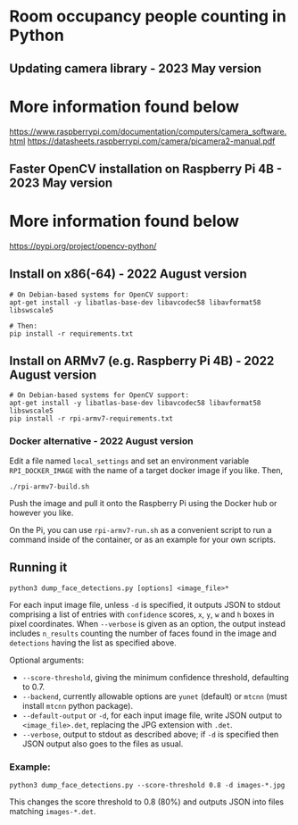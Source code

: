 # Room occupancy people counting in Python

## Updating camera library - 2023 May version  
# More information found below  
https://www.raspberrypi.com/documentation/computers/camera_software.html
https://datasheets.raspberrypi.com/camera/picamera2-manual.pdf

## Faster OpenCV installation on Raspberry Pi 4B - 2023 May version
# More information found below  
https://pypi.org/project/opencv-python/

## Install on x86(-64) - 2022 August version  

```
# On Debian-based systems for OpenCV support:
apt-get install -y libatlas-base-dev libavcodec58 libavformat58 libswscale5

# Then:
pip install -r requirements.txt
```


## Install on ARMv7 (e.g. Raspberry Pi 4B) - 2022 August version  

```
# On Debian-based systems for OpenCV support:
apt-get install -y libatlas-base-dev libavcodec58 libavformat58 libswscale5
pip install -r rpi-armv7-requirements.txt
```

### Docker alternative - 2022 August version  

Edit a file named `local_settings` and set an environment variable `RPI_DOCKER_IMAGE` with the name of a target docker image if you like. Then,

```
./rpi-armv7-build.sh
```

Push the image and pull it onto the Raspberry Pi using the Docker hub or however you like.

On the Pi, you can use `rpi-armv7-run.sh` as a convenient script to run a command inside of the container, or as an example for your own scripts.

## Running it

```
python3 dump_face_detections.py [options] <image_file>*
```

For each input image file, unless `-d` is specified, it outputs JSON to stdout comprising a list of entries with `confidence` scores, `x`, `y`, `w` and `h` boxes in pixel coordinates.
When `--verbose` is given as an option, the output instead includes `n_results` counting the number of faces found in the image and `detections` having the list as specified above. 

Optional arguments:

- `--score-threshold`, giving the minimum confidence threshold, defaulting to 0.7.
- `--backend`, currently allowable options are `yunet` (default) or `mtcnn` (must install `mtcnn` python package).
- `--default-output` or `-d`, for each input image file, write JSON output to `<image_file>.det`, replacing the JPG extension with `.det`.
- `--verbose`, output to stdout as described above; if `-d` is specified then JSON output also goes to the files as usual.

### Example:

```
python3 dump_face_detections.py --score-threshold 0.8 -d images-*.jpg
```

This changes the score threshold to 0.8 (80%) and outputs JSON into files matching `images-*.det`.

